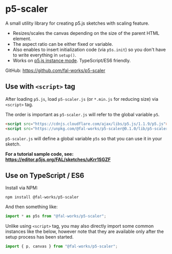 # p5-scaler

A small utility library for creating p5.js sketches with scaling feature.

- Resizes/scales the canvas depending on the size of the parent HTML element.  
- The aspect ratio can be either fixed or variable.
- Also enables to insert initialization code (via `p5s.init`) so you don't have to write everything in `setup()`.
- Works on [p5.js instance mode](https://github.com/processing/p5.js/wiki/Global-and-instance-mode). TypeScript/ES6 friendly.

GitHub: <https://github.com/fal-works/p5-scaler>


## Use with `<script>` tag

After loading `p5.js`, load `p5-scaler.js` (or `*.min.js` for reducing size) via `<script>` tag.

The order is important as `p5-scaler.js` will refer to the global variable `p5`.

```html
<script src="https://cdnjs.cloudflare.com/ajax/libs/p5.js/1.1.9/p5.js"></script>
<script src="https://unpkg.com/@fal-works/p5-scaler@0.1.0/lib/p5-scaler.js"></script>
```

`p5-scaler.js` will define a global variable `p5s` so that you can use it in your sketch.

**For a tutorial sample code, see: <https://editor.p5js.org/FAL/sketches/uKrr1SGZF>**


## Use on TypeScript / ES6

Install via NPM:

```text
npm install @fal-works/p5-scaler
```

And then something like:

```js
import * as p5s from "@fal-works/p5-scaler";
```

Unlike using `<script>` tag, you may also directly import some common instances like the below, however note that they are available only after the setup process has been started.

```js
import { p, canvas } from "@fal-works/p5-scaler";
```
